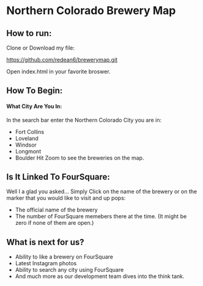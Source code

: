 # Northern Colorado Brewery Map
## How to run:
Clone or Download my file:

https://github.com/redean6/brewerymap.git

Open index.html in your favorite broswer.

## How To Begin:
#### What City Are You In:
In the search bar enter the Northern Colorado City you are in:
- Fort Collins
- Loveland
- Windsor
- Longmont
- Boulder
Hit Zoom to see the breweries on the map.

## Is It Linked To FourSquare:
Well I a glad you asked...
Simply Click on the name of the brewery or on the marker that you would like to visit and up pops:
- The official name of the brewery
- The number of FourSquare memebers there at the time. (It might be zero if none of them are open.)

## What is next for us?
- Ability to like a brewery on FourSquare
- Latest Instagram photos 
- Ability to search any city using FourSquare
- And much more as our development team dives into the think tank. 

